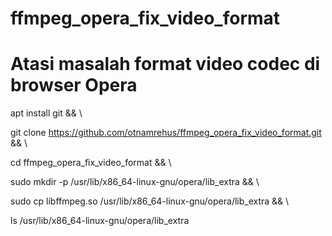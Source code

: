 # ffmpeg_opera_fix_video_format
# Atasi masalah format video codec di browser Opera 

apt install git && \

git clone https://github.com/otnamrehus/ffmpeg_opera_fix_video_format.git && \

cd ffmpeg_opera_fix_video_format && \

sudo mkdir -p /usr/lib/x86_64-linux-gnu/opera/lib_extra && \

sudo cp libffmpeg.so /usr/lib/x86_64-linux-gnu/opera/lib_extra && \

ls /usr/lib/x86_64-linux-gnu/opera/lib_extra


